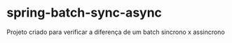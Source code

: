 # spring-batch-sync-async

Projeto criado para verificar a diferença de um batch sincrono x assincrono

